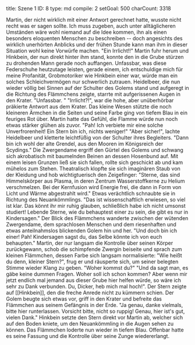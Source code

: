 title:          Szene 1
ID:             8
type:           md
compile:        2
setGoal:        500
charCount:      3318


Martin, der nicht wirklich mit einer Antwort gerechnet hatte, wusste nicht recht was er sagen sollte. Ich muss zugeben, auch unter alltäglicheren Umständen wäre wohl niemand auf die Idee kommen, ihn als einen besonders eloquenten Menschen zu beschreiben -- doch angesichts des wirklich unerhörten Anblicks und der frühen Stunde kann man ihm in dieser Situation wohl keine Vorwürfe machen.
"Ein Irrlicht!!"
Martin fuhr herum und Hinkbein, der nun direkt hinter ihm stand, konnte den in die Grube stürzen zu drohenden Mann gerade noch auffangen. Unfassbar, was diese Federschuhe heutzutage leisten, gerade einem, ich entschuldige mich für meine Profanität, Grobmotoriker wie Hinkbein einer war, würde man ein solches Schleichvermögen nur schwerlich zutrauen. Heidelbeer, die nun wieder völlig bei Sinnen auf der Schulter des Golems stand und aufgeregt in die Richtung des Flämmchens zeigte, starrte mit aufgerissenen Augen in den Krater.
"Unfassbar. "
"Irrlicht?!", war die hohe, aber unüberhörbar präkierte Antwort aus dem Krater. Das kleine Wesen stützte die noch kleineren Ärmchen in die Seiten und seine Farbe ging von tiefem Blau in ein feuriges Rot über. Martin hatte das Gefühl, die Flamme würde nun noch etwas stärker glühen als zuvor. "Pah! Ich verbiete mir eine solche Unverfrorenheit! Ein Stern bin ich, nichts weniger!"
"Aber sicher!", lachte Heidelbeer und kletterte leichtfüßig von der Schulter ihres Begleiters. "Dann bin ich wohl der alte Grendel, aus den Mooren im Königsreich der Scydings." 
Die Zwergendame ergriff den Gürtel des Golems und schwang sich akrobatisch mit baumelnden Beinen an dessen Hosenbund auf. Mit einem leisen Grunzen ließ sie sich fallen, rollte sich geschickt ab und kam mühelos zum Stehen. Theatralisch klopfte sie sich imaginären Staub von der Kleidung und hob wichtigtuerisch den Zeigefinger: 
"Sterne, das sind Himmelskörper aus Plasma, in deren Zentrum Wasserstoffkerne zu Helium verschmelzen. Bei der Kernfusion wird Energie frei, die dann in Form von Licht und Wärme abgestrahlt wird."
Etwas verächtlich schnaubte sie in Richtung des Neuankömmlings. "Das ist wissenschaftlich erwiesen, so viel ist klar. Das könnt ihr mir ruhig glauben, schließlich habe ich nicht umsonst studiert! Lebende Sterne, wie du behauptest einer zu sein, die gibt es nur in Kindersagen."
Der Blick des Flämmchens wanderte zwischen der wütenden Zwergendame, dem sprachlosen Menschen und dem riesenhaften und etwas anteilnahmslos blickenden Golem hin und her.
"Und doch bin ich einer! Pah! Kindersagen sagst du, das Selbe könnte ich von euch behaupten."
Martin, der nur langsam die Kontrolle über seinen Körper zurückgewann, schob die schimpfende Zwergin beiseite und sprach zum kleinen Flämmchen, dessen Farbe sich langsam normalisierte:
"Wie heißt du denn, kleiner Stern?", frug er und räusperte sich, um seiner belegten Stimme wieder Klang zu geben. "Woher kommst du?"
"Und da sagt man, es gäbe keine dummen Fragen. Woher soll ich schon kommen? Aber wenn mir jetzt endlich mal jemand aus dieser Grube hier helfen würde, so wäre ich sehr zu Dank verbunden. Du, Dicker, heb mich mal hoch!". Der Stern zeigte auf [[Hinkbein]], den die freche Anrede nicht zu kümmern schien. Der Golem beugte sich etwas vor, griff in den Krater und befreite das Flämmchen aus seinem Gefängnis in der Erde. 
"Ja genau, danke vielmals, bitte hier runterlassen. Vorsicht bitte, nicht so ruppig! Genau, hier ist's gut, vielen Dank."
Hinkbein setzte den Stern direkt vor Martin ab, welcher sich auf den Boden kniete, um den Neuankömmling in die Augen sehen zu können. Das Flämmchen loderte nun wieder in tiefem Blau. Offenbar hatte es seine Fassung und die Kontrolle über seine Zunge wiedererlangt.
